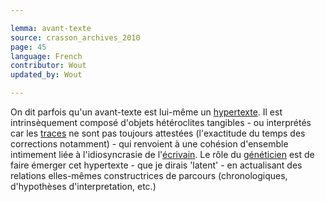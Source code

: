 ```yaml
---

lemma: avant-texte
source: crasson_archives_2010
page: 45
language: French
contributor: Wout
updated_by: Wout

---
```


On dit parfois qu'un avant-texte est lui-même un [hypertexte](hypertext.html). Il est intrinsèquement composé d'objets hétéroclites tangibles - ou interprétés car les [traces](trace.html) ne sont pas toujours attestées  (l'exactitude du temps des corrections notamment) - qui renvoient à une cohésion d'ensemble intimement liée à l'idiosyncrasie de l'[écrivain](author.html). Le rôle du [généticien](geneticCritic.html) est de faire émerger cet hypertexte - que je dirais 'latent' - en actualisant des relations elles-mêmes constructrices de parcours (chronologiques, d'hypothèses d'interpretation, etc.)
